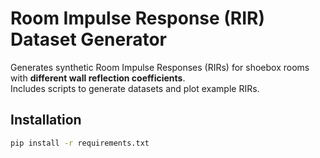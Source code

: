 # Room Impulse Response (RIR) Dataset Generator

Generates synthetic Room Impulse Responses (RIRs) for shoebox rooms with **different wall reflection coefficients**.  
Includes scripts to generate datasets and plot example RIRs.

## Installation

```bash
pip install -r requirements.txt
